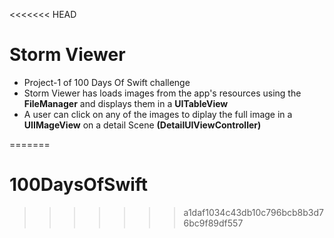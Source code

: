 <<<<<<< HEAD
# Storm Viewer
- Project-1 of 100 Days Of Swift challenge 
- Storm Viewer has loads images from the app's resources using the **FileManager** and displays them in a **UITableView**
- A user can click on any of the images to diplay the full image in a **UIIMageView** on a detail Scene **(DetailUIViewController)**


=======
# 100DaysOfSwift
>>>>>>> a1daf1034c43db10c796bcb8b3d76bc9f89df557
